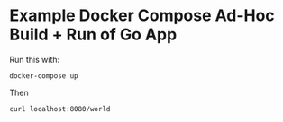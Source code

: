 # Example Docker Compose Ad-Hoc Build + Run of Go App

Run this with:

    docker-compose up

Then

    curl localhost:8080/world
